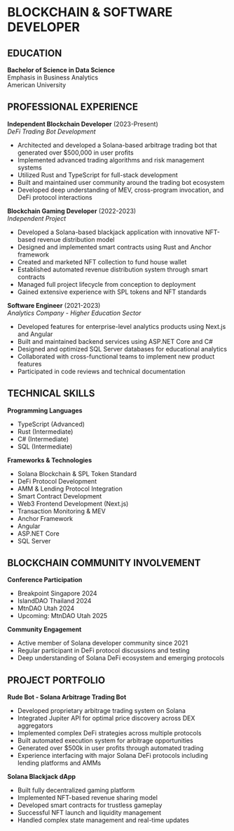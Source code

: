 # BLOCKCHAIN & SOFTWARE DEVELOPER

## EDUCATION
**Bachelor of Science in Data Science**  
Emphasis in Business Analytics  
American University

## PROFESSIONAL EXPERIENCE

**Independent Blockchain Developer** (2023-Present)  
*DeFi Trading Bot Development*
- Architected and developed a Solana-based arbitrage trading bot that generated over $500,000 in user profits
- Implemented advanced trading algorithms and risk management systems
- Utilized Rust and TypeScript for full-stack development
- Built and maintained user community around the trading bot ecosystem
- Developed deep understanding of MEV, cross-program invocation, and DeFi protocol interactions

**Blockchain Gaming Developer** (2022-2023)  
*Independent Project*
- Developed a Solana-based blackjack application with innovative NFT-based revenue distribution model
- Designed and implemented smart contracts using Rust and Anchor framework
- Created and marketed NFT collection to fund house wallet
- Established automated revenue distribution system through smart contracts
- Managed full project lifecycle from conception to deployment
- Gained extensive experience with SPL tokens and NFT standards

**Software Engineer** (2021-2023)  
*Analytics Company - Higher Education Sector*
- Developed features for enterprise-level analytics products using Next.js and Angular
- Built and maintained backend services using ASP.NET Core and C#
- Designed and optimized SQL Server databases for educational analytics
- Collaborated with cross-functional teams to implement new product features
- Participated in code reviews and technical documentation

## TECHNICAL SKILLS

**Programming Languages**
- TypeScript (Advanced)
- Rust (Intermediate)
- C# (Intermediate)
- SQL (Intermediate)

**Frameworks & Technologies**
- Solana Blockchain & SPL Token Standard
- DeFi Protocol Development
- AMM & Lending Protocol Integration
- Smart Contract Development
- Web3 Frontend Development (Next.js)
- Transaction Monitoring & MEV
- Anchor Framework
- Angular
- ASP.NET Core
- SQL Server

## BLOCKCHAIN COMMUNITY INVOLVEMENT

**Conference Participation**
- Breakpoint Singapore 2024
- IslandDAO Thailand 2024
- MtnDAO Utah 2024
- Upcoming: MtnDAO Utah 2025

**Community Engagement**
- Active member of Solana developer community since 2021
- Regular participant in DeFi protocol discussions and testing
- Deep understanding of Solana DeFi ecosystem and emerging protocols

## PROJECT PORTFOLIO

**Rude Bot - Solana Arbitrage Trading Bot**
- Developed proprietary arbitrage trading system on Solana
- Integrated Jupiter API for optimal price discovery across DEX aggregators
- Implemented complex DeFi strategies across multiple protocols
- Built automated execution system for arbitrage opportunities
- Generated over $500k in user profits through automated trading
- Experience interfacing with major Solana DeFi protocols including lending platforms and AMMs

**Solana Blackjack dApp**
- Built fully decentralized gaming platform
- Implemented NFT-based revenue sharing model
- Developed smart contracts for trustless gameplay
- Successful NFT launch and liquidity management
- Handled complex state management and real-time updates